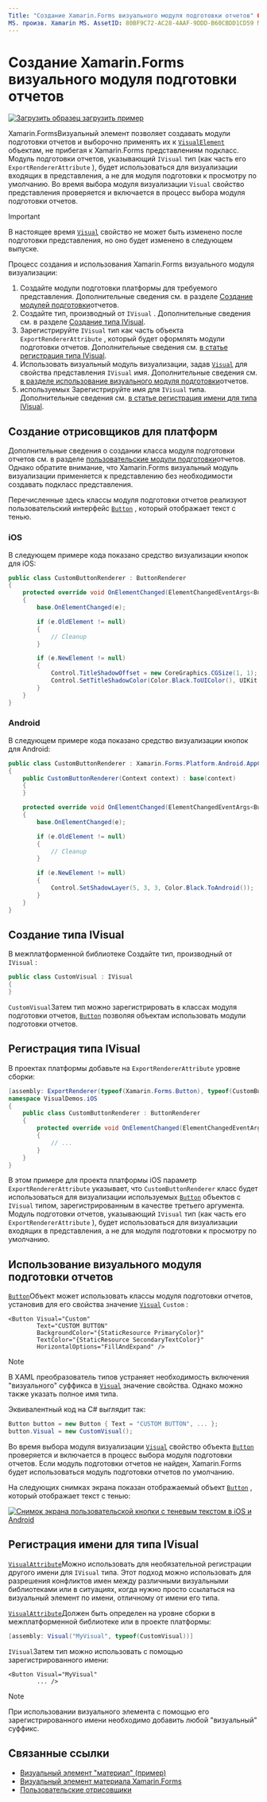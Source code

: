 ```yaml
---
Title: "Создание Xamarin.Forms визуального модуля подготовки отчетов" Описание: "Создание Xamarin.Forms визуальных элементов для выборочного применения к объектам висуалелемент без необходимости создания подклассов для Xamarin.Forms представлений".
MS. произв. Xamarin MS. AssetID: 80BF9C72-AC28-4AAF-9DDD-B60CBDD1CD59 MS. Technology: Xamarin-Forms author: давидбритч MS. author: дабритч МС. Дата: 03/12/2019 No-Loc: [ Xamarin.Forms , Xamarin.Essentials ]
---
```


# <a name="create-a-xamarinforms-visual-renderer"></a>Создание Xamarin.Forms визуального модуля подготовки отчетов

[![Загрузить образец](~/media/shared/download.png) загрузить пример](https://docs.microsoft.com/samples/xamarin/xamarin-forms-samples/userinterface-visualdemos)

Xamarin.FormsВизуальный элемент позволяет создавать модули подготовки отчетов и выборочно применять их к [`VisualElement`](xref:Xamarin.Forms.VisualElement) объектам, не прибегая к Xamarin.Forms представлениям подкласс. Модуль подготовки отчетов, указывающий `IVisual` тип (как часть его `ExportRendererAttribute` ), будет использоваться для визуализации входящих в представления, а не для модуля подготовки к просмотру по умолчанию. Во время выбора модуля визуализации `Visual` свойство представления проверяется и включается в процесс выбора модуля подготовки отчетов.

> [!IMPORTANT]
> В настоящее время [`Visual`](xref:Xamarin.Forms.VisualElement.Visual) свойство не может быть изменено после подготовки представления, но оно будет изменено в следующем выпуске.

Процесс создания и использования Xamarin.Forms визуального модуля визуализации:

1. Создайте модули подготовки платформы для требуемого представления. Дополнительные сведения см. в разделе [Создание модулей подготовки](#create-platform-renderers)отчетов.
1. Создайте тип, производный от `IVisual` . Дополнительные сведения см. в разделе [Создание типа IVisual](#create-an-ivisual-type).
1. Зарегистрируйте `IVisual` тип как часть объекта `ExportRendererAttribute` , который будет оформлять модули подготовки отчетов. Дополнительные сведения см. [в статье регистрация типа IVisual](#register-the-ivisual-type).
1. Использовать визуальный модуль визуализации, задав [`Visual`](xref:Xamarin.Forms.VisualElement.Visual) для свойства представления `IVisual` имя. Дополнительные сведения см. [в разделе использование визуального модуля подготовки](#consume-the-visual-renderer)отчетов.
1. используемых Зарегистрируйте имя для `IVisual` типа. Дополнительные сведения см. [в статье регистрация имени для типа IVisual](#register-a-name-for-the-ivisual-type).

## <a name="create-platform-renderers"></a>Создание отрисовщиков для платформ

Дополнительные сведения о создании класса модуля подготовки отчетов см. в разделе [пользовательские модули подготовки](~/xamarin-forms/app-fundamentals/custom-renderer/index.md)отчетов. Однако обратите внимание, что Xamarin.Forms визуальный модуль визуализации применяется к представлению без необходимости создавать подкласс представления.

Перечисленные здесь классы модуля подготовки отчетов реализуют пользовательский интерфейс [`Button`](xref:Xamarin.Forms.Button) , который отображает текст с тенью.

### <a name="ios"></a>iOS

В следующем примере кода показано средство визуализации кнопок для iOS:

```csharp
public class CustomButtonRenderer : ButtonRenderer
{
    protected override void OnElementChanged(ElementChangedEventArgs<Button> e)
    {
        base.OnElementChanged(e);

        if (e.OldElement != null)
        {
            // Cleanup
        }

        if (e.NewElement != null)
        {
            Control.TitleShadowOffset = new CoreGraphics.CGSize(1, 1);
            Control.SetTitleShadowColor(Color.Black.ToUIColor(), UIKit.UIControlState.Normal);
        }
    }
}
```

### <a name="android"></a>Android

В следующем примере кода показано средство визуализации кнопок для Android:

```csharp
public class CustomButtonRenderer : Xamarin.Forms.Platform.Android.AppCompat.ButtonRenderer
{
    public CustomButtonRenderer(Context context) : base(context)
    {
    }

    protected override void OnElementChanged(ElementChangedEventArgs<Button> e)
    {
        base.OnElementChanged(e);

        if (e.OldElement != null)
        {
            // Cleanup
        }

        if (e.NewElement != null)
        {
            Control.SetShadowLayer(5, 3, 3, Color.Black.ToAndroid());
        }
    }
}
```

## <a name="create-an-ivisual-type"></a>Создание типа IVisual

В межплатформенной библиотеке Создайте тип, производный от `IVisual` :

```csharp
public class CustomVisual : IVisual
{
}
```

`CustomVisual`Затем тип можно зарегистрировать в классах модуля подготовки отчетов, [`Button`](xref:Xamarin.Forms.Button) позволяя объектам использовать модули подготовки отчетов.

## <a name="register-the-ivisual-type"></a>Регистрация типа IVisual

В проектах платформы добавьте на `ExportRendererAttribute` уровне сборки:

```csharp
[assembly: ExportRenderer(typeof(Xamarin.Forms.Button), typeof(CustomButtonRenderer), new[] { typeof(CustomVisual) })]
namespace VisualDemos.iOS
{
    public class CustomButtonRenderer : ButtonRenderer
    {
        protected override void OnElementChanged(ElementChangedEventArgs<Button> e)
        {
            // ...
        }
    }
}
```

В этом примере для проекта платформы iOS параметр `ExportRendererAttribute` указывает, что `CustomButtonRenderer` класс будет использоваться для визуализации используемых [`Button`](xref:Xamarin.Forms.Button) объектов с `IVisual` типом, зарегистрированным в качестве третьего аргумента. Модуль подготовки отчетов, указывающий `IVisual` тип (как часть его `ExportRendererAttribute` ), будет использоваться для визуализации входящих в представления, а не для модуля подготовки к просмотру по умолчанию.

## <a name="consume-the-visual-renderer"></a>Использование визуального модуля подготовки отчетов

[`Button`](xref:Xamarin.Forms.Button)Объект может использовать классы модуля подготовки отчетов, установив для его свойства значение [`Visual`](xref:Xamarin.Forms.VisualElement.Visual) `Custom` :

```xaml
<Button Visual="Custom"
        Text="CUSTOM BUTTON"
        BackgroundColor="{StaticResource PrimaryColor}"
        TextColor="{StaticResource SecondaryTextColor}"
        HorizontalOptions="FillAndExpand" />
```

> [!NOTE]
> В XAML преобразователь типов устраняет необходимость включения "визуального" суффикса в [`Visual`](xref:Xamarin.Forms.VisualElement.Visual) значение свойства. Однако можно также указать полное имя типа.

Эквивалентный код на C# выглядит так:

```csharp
Button button = new Button { Text = "CUSTOM BUTTON", ... };
button.Visual = new CustomVisual();
```

Во время выбора модуля визуализации [`Visual`](xref:Xamarin.Forms.VisualElement.Visual) свойство объекта [`Button`](xref:Xamarin.Forms.Button) проверяется и включается в процесс выбора модуля подготовки отчетов. Если модуль подготовки отчетов не найден, Xamarin.Forms будет использоваться модуль подготовки отчетов по умолчанию.

На следующих снимках экрана показан отображаемый объект [`Button`](xref:Xamarin.Forms.Button) , который отображает текст с тенью:

[![Снимок экрана пользовательской кнопки с теневым текстом в iOS и Android](material-visual-images/custom-button.png "Кнопка с тенью текста")](material-visual-images/custom-button-large.png#lightbox)

## <a name="register-a-name-for-the-ivisual-type"></a>Регистрация имени для типа IVisual

[`VisualAttribute`](xref:Xamarin.Forms.VisualAttribute)Можно использовать для необязательной регистрации другого имени для `IVisual` типа. Этот подход можно использовать для разрешения конфликтов имен между различными визуальными библиотеками или в ситуациях, когда нужно просто ссылаться на визуальный элемент по имени, отличному от имени его типа.

[`VisualAttribute`](xref:Xamarin.Forms.VisualAttribute)Должен быть определен на уровне сборки в межплатформенной библиотеке или в проекте платформы:

```csharp
[assembly: Visual("MyVisual", typeof(CustomVisual))]
```

`IVisual`Затем тип можно использовать с помощью зарегистрированного имени:

```xaml
<Button Visual="MyVisual"
        ... />
```

> [!NOTE]
> При использовании визуального элемента с помощью его зарегистрированного имени необходимо добавить любой "визуальный" суффикс.

## <a name="related-links"></a>Связанные ссылки

- [Визуальный элемент "материал" (пример)](https://docs.microsoft.com/samples/xamarin/xamarin-forms-samples/userinterface-visualdemos)
- [Визуальный элемент материала Xamarin.Forms](material-visual.md)
- [Пользовательские отрисовщики](~/xamarin-forms/app-fundamentals/custom-renderer/index.md)
